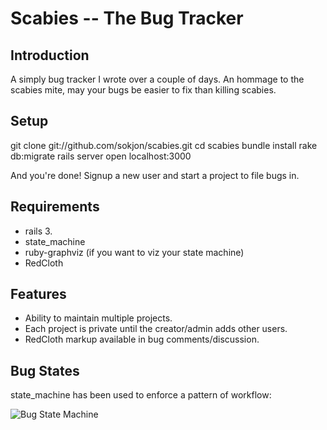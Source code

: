 Scabies -- The Bug Tracker
====================

Introduction
---------------------
A simply bug tracker I wrote over a couple of days.
An hommage to the scabies mite, may your bugs be easier to fix than killing scabies.

Setup
---------------------
git clone git://github.com/sokjon/scabies.git
cd scabies
bundle install
rake db:migrate
rails server
open localhost:3000

And you're done! Signup a new user and start a project to file bugs in.

Requirements
---------------------
*   rails 3.
*   state_machine
*   ruby-graphviz (if you want to viz your state machine)
*   RedCloth

Features
---------------------
*   Ability to maintain multiple projects.
*   Each project is private until the creator/admin adds other users.
*   RedCloth markup available in bug comments/discussion.

Bug States
---------------------
state_machine has been used to enforce a pattern of workflow:

![Bug State Machine](https://github.com/sokjon/scabies/raw/master/state_machine.png)
